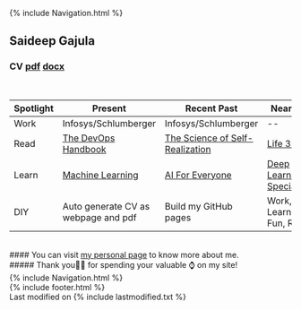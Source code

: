 <!-- Code Begin to use gtag in githubpages -->
<div id="text"></div> 
<!-- Global site tag (gtag.js) - Google Analytics -->
<script async src="https://www.googletagmanager.com/gtag/js?id=UA-139981219-1"></script>
<script>
  window.dataLayer = window.dataLayer || [];
  function gtag(){dataLayer.push(arguments);}
  gtag('js', new Date());

  gtag('config', 'UA-139981219-1');
</script>
<!-- Code End to use gtag in githubpages -->
{% include Navigation.html %}
<br>
## Saideep Gajula 
### CV <a href="https://github.com/deepuHub/deepuhub.github.io/blob/master/docs/Saideep%20Gajula.pdf?raw=true" target="_blank">pdf<a/> <a href="https://github.com/deepuHub/deepuhub.github.io/blob/master/docs/Saideep%20Gajula.docx?raw=true" target="_blank">docx<a/>
<br>
  
Spotlight | Present | Recent Past | Near Future | Timeline
------------ | ------------- | ------------- | ------------- | -------------
Work |  Infosys/Schlumberger | Infosys/Schlumberger | -- | --
Read | <a href="https://www.amazon.com/DevOps-Handbook-World-Class-Reliability-Organizations-ebook/dp/B01M9ASFQ3/" target="_blank">The DevOps Handbook</a> | <a href="https://www.amazon.com/Science-Self-Realization-Bhaktivedanta-Swami-Prabhupada/dp/0892132868/ref=asc_df_0892132868/?tag=hyprod-20&linkCode=df0&hvadid=312178271755&hvpos=1o1&hvnetw=g&hvrand=3544997109844903009&hvpone=&hvptwo=&hvqmt=&hvdev=c&hvdvcmdl=&hvlocint=&hvlocphy=9027616&hvtargid=pla-569499548369&psc=1&tag=&ref=&adgrpid=60258871377&hvpone=&hvptwo=&hvadid=312178271755&hvpos=1o1&hvnetw=g&hvrand=3544997109844903009&hvqmt=&hvdev=c&hvdvcmdl=&hvlocint=&hvlocphy=9027616&hvtargid=pla-569499548369" target="_blank">The Science of Self-Realization</a> | <a href="https://www.amazon.com/Life-3-0-Being-Artificial-Intelligence-ebook/dp/B06WGNPM7V/ref=sr_1_1?keywords=life+3.0&qid=1559279657&s=gateway&sr=8-1" target="_blank">Life 3.0</a> | <a href="https://deepuhub.github.io/reading-list/" target="_blank">Reading belt</a> 
Learn | <a href="https://www.coursera.org/learn/machine-learning?" target="_blank">Machine Learning</a> | <a href="https://www.coursera.org/learn/ai-for-everyone?" target="_blank">AI For Everyone</a> | <a href="https://www.coursera.org/specializations/deep-learning?" target="_blank">Deep Learning Specialization</a> | <a href="https://deepuhub.github.io/learning-list/" target="_blank">Learning belt</a> 
DIY | Auto generate CV as webpage and pdf  | Build my GitHub pages | Work, Read, Learn, Have Fun, Repeat! |  No Data, Generate it! 

<br>
#### You can visit <a href="https://deepuhub.github.io/pages/personal"> my personal page</a> to know more about me.
<br>
##### Thank you🙏🏽 for spending your valuable ⌚ on my site!
<br>
{% include Navigation.html %}
<br>
{% include footer.html %}
<br>
Last modified on {% include lastmodified.txt %} 
